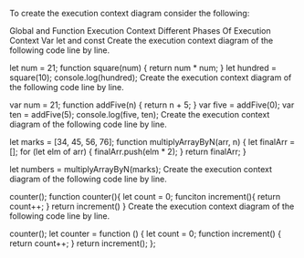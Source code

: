 To create the execution context diagram consider the following:

Global and Function Execution Context
Different Phases Of Execution Context
Var let and const
Create the execution context diagram of the following code line by line.

let num = 21;
function square(num) {
  return num * num;
}
let hundred = square(10);
console.log(hundred);
Create the execution context diagram of the following code line by line.

var num = 21;
function addFive(n) {
  return n + 5;
}
var five = addFive(0);
var ten = addFive(5);
console.log(five, ten);
Create the execution context diagram of the following code line by line.

let marks = [34, 45, 56, 76];
function multiplyArrayByN(arr, n) {
  let finalArr = [];
  for (let elm of arr) {
    finalArr.push(elm * 2);
  }
  return finalArr;
}

let numbers = multiplyArrayByN(marks);
Create the execution context diagram of the following code line by line.

counter();
function counter(){
  let count = 0;
  funciton increment(){
    return count++;
  }
  return increment()
}
Create the execution context diagram of the following code line by line.

counter();
let counter = function () {
  let count = 0;
  function increment() {
    return count++;
  }
  return increment();
};
